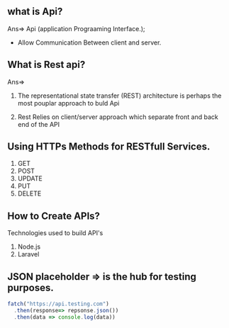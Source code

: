 ## what is Api?
Ans=> Api (application Prograaming Interface.);
- Allow Communication Between client and server.

## What is Rest api?
Ans=>
1. The representational state transfer (REST) architecture is perhaps the most pouplar approach to buld Api

2. Rest Relies on client/server approach which separate front and back end of the API

## Using HTTPs Methods for RESTfull Services.
1. GET
2. POST
3. UPDATE
4. PUT
5. DELETE

## How to Create APIs?
Technologies used to build API's
1. Node.js
2. Laravel

## JSON placeholder => is the hub for testing purposes.
 
```javaScript
fatch("https://api.testing.com")
  .then(response=> repsonse.json())
  .then(data => console.log(data))
  
```
